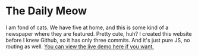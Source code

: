 # The Daily Meow
I am fond of cats. We have five at home, and this is some kind of a newspaper where they are featured. Pretty cute, huh?
I created this website before I knew Github, so it has only three commits. And it's just pure JS, no routing as well.
[You can view the live demo here if you want.](https://codenamerey.github.io/thedailymeow/)
